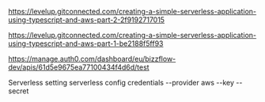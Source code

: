 https://levelup.gitconnected.com/creating-a-simple-serverless-application-using-typescript-and-aws-part-2-2f9192717015

https://levelup.gitconnected.com/creating-a-simple-serverless-application-using-typescript-and-aws-part-1-be2188f5ff93

https://manage.auth0.com/dashboard/eu/bizzflow-dev/apis/61d5e9675ea77100434f4d6d/test

Serverless setting
serverless config credentials --provider aws --key <KEY> --secret <SECRET>
